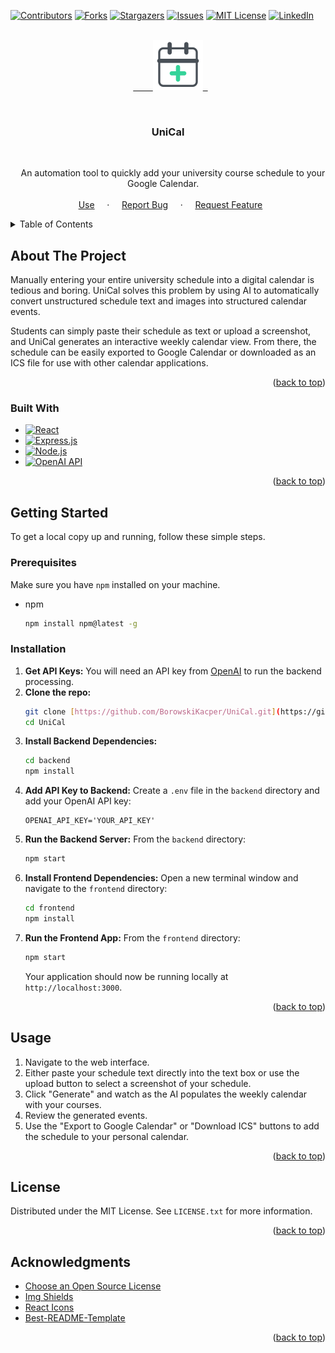 <a id="readme-top"></a>

[![Contributors][contributors-shield]][contributors-url]
[![Forks][forks-shield]][forks-url]
[![Stargazers][stars-shield]][stars-url]
[![Issues][issues-shield]][issues-url]
[![MIT License][license-shield]][license-url]
[![LinkedIn][linkedin-shield]][linkedin-url]

<br />
<div align="center">
  <a href="https://github.com/BorowskiKacper/UniCal">
        <img src="images/logo.svg" alt="Logo" width="80" height="80">
  </a>

  <h3 align="center">UniCal</h3>

  <p align="center">
    An automation tool to quickly add your university course schedule to your Google Calendar.
    <br />
    <br />
    <a href="https://collegetocalendar.com">Use</a>
    ·
    <a href="https://github.com/BorowskiKacper/UniCal/issues/new?labels=bug&template=bug-report---.md">Report Bug</a>
    ·
    <a href="https://github.com/BorowskiKacper/UniCal/issues/new?labels=enhancement&template=feature-request---.md">Request Feature</a>
  </p>
</div>

<details>
<summary>Table of Contents</summary>
  <ol>
    <li><a href="#about-the-project">About The Project</a></li>
    <li><a href="#prerequisites">Prerequisites</a></li>
    <li><a href="#license">License</a></li>
    <li><a href="#contact">Contact</a></li>
    <li><a href="#acknowledgments">Acknowledgments</a></li>
  </ol>
</details>

## About The Project

Manually entering your entire university schedule into a digital calendar is tedious and boring. UniCal solves this problem by using AI to automatically convert unstructured schedule text and images into structured calendar events.

Students can simply paste their schedule as text or upload a screenshot, and UniCal generates an interactive weekly calendar view. From there, the schedule can be easily exported to Google Calendar or downloaded as an ICS file for use with other calendar applications.

<p align="right">(<a href="#readme-top">back to top</a>)</p>

<!-- [![UniCal Product Screenshot][product-screenshot]](https://collegetocalendar.com) -->

### Built With

* [![React][React.js]][React-url]
* [![Express.js][Express.js]][Express-url]
* [![Node.js][Node.js]][Node-url]
* [![OpenAI API][OpenAI-shield]][OpenAI-url]

<p align="right">(<a href="#readme-top">back to top</a>)</p>

## Getting Started

To get a local copy up and running, follow these simple steps.

### Prerequisites

Make sure you have `npm` installed on your machine.
* npm
    ```sh
    npm install npm@latest -g
    ```

### Installation

1.  **Get API Keys:** You will need an API key from [OpenAI](https://platform.openai.com/account/api-keys) to run the backend processing.
2.  **Clone the repo:**
    ```sh
    git clone [https://github.com/BorowskiKacper/UniCal.git](https://github.com/BorowskiKacper/UniCal.git)
    cd UniCal
    ```
3.  **Install Backend Dependencies:**
    ```sh
    cd backend
    npm install
    ```
4.  **Add API Key to Backend:** Create a `.env` file in the `backend` directory and add your OpenAI API key:
    ```env
    OPENAI_API_KEY='YOUR_API_KEY'
    ```
5.  **Run the Backend Server:** From the `backend` directory:
    ```sh
    npm start
    ```
6.  **Install Frontend Dependencies:** Open a new terminal window and navigate to the `frontend` directory:
    ```sh
    cd frontend
    npm install
    ```
7.  **Run the Frontend App:** From the `frontend` directory:
    ```sh
    npm start
    ```
    Your application should now be running locally at `http://localhost:3000`.

<p align="right">(<a href="#readme-top">back to top</a>)</p>

## Usage

1.  Navigate to the web interface.
2.  Either paste your schedule text directly into the text box or use the upload button to select a screenshot of your schedule.
3.  Click "Generate" and watch as the AI populates the weekly calendar with your courses.
4.  Review the generated events.
5.  Use the "Export to Google Calendar" or "Download ICS" buttons to add the schedule to your personal calendar.

<!-- _For more examples, please refer to the [Documentation](https://github.com/BorowskiKacper/UniCal)_ -->

<p align="right">(<a href="#readme-top">back to top</a>)</p>

## License

Distributed under the MIT License. See `LICENSE.txt` for more information.

<p align="right">(<a href="#readme-top">back to top</a>)</p>


<!-- ## Contact
Kacper Borowski - [@YourTwitterHandle](https://twitter.com/YourTwitterHandle) - your.email@example.com 

Project Link: [https://github.com/BorowskiKacper/UniCal](https://github.com/BorowskiKacper/UniCal)

<p align="right">(<a href="#readme-top">back to top</a>)</p> -->

## Acknowledgments

* [Choose an Open Source License](https://choosealicense.com)
* [Img Shields](https://shields.io)
* [React Icons](https://react-icons.github.io/react-icons/search)
* [Best-README-Template](https://github.com/othneildrew/Best-README-Template)

<p align="right">(<a href="#readme-top">back to top</a>)</p>

[contributors-shield]: https://img.shields.io/github/contributors/BorowskiKacper/UniCal.svg?style=for-the-badge
[contributors-url]: https://github.com/BorowskiKacper/UniCal/graphs/contributors
[forks-shield]: https://img.shields.io/github/forks/BorowskiKacper/UniCal.svg?style=for-the-badge
[forks-url]: https://github.com/BorowskiKacper/UniCal/network/members
[stars-shield]: https://img.shields.io/github/stars/BorowskiKacper/UniCal.svg?style=for-the-badge
[stars-url]: https://github.com/BorowskiKacper/UniCal/stargazers
[issues-shield]: https://img.shields.io/github/issues/BorowskiKacper/UniCal.svg?style=for-the-badge
[issues-url]: https://github.com/BorowskiKacper/UniCal/issues
[license-shield]: https://img.shields.io/github/license/BorowskiKacper/UniCal.svg?style=for-the-badge
[license-url]: https://github.com/BorowskiKacper/UniCal/blob/master/LICENSE.txt
[linkedin-shield]: https://img.shields.io/badge/-LinkedIn-black.svg?style=for-the-badge&logo=linkedin&colorB=555
[linkedin-url]: https://www.linkedin.com/in/kacper-borowski-677206229/
[product-screenshot]: images/screenshot.png
[React.js]: https://img.shields.io/badge/React-20232A?style=for-the-badge&logo=react&logoColor=61DAFB
[React-url]: https://reactjs.org/
[Express.js]: https://img.shields.io/badge/Express.js-000000?style=for-the-badge&logo=express&logoColor=white
[Express-url]: https://expressjs.com/
[Node.js]: https://img.shields.io/badge/Node.js-339933?style=for-the-badge&logo=nodedotjs&logoColor=white
[Node-url]: https://nodejs.org/
[OpenAI-shield]: https://img.shields.io/badge/OpenAI-412991?style=for-the-badge&logo=openai&logoColor=white
[OpenAI-url]: https://openai.com/
